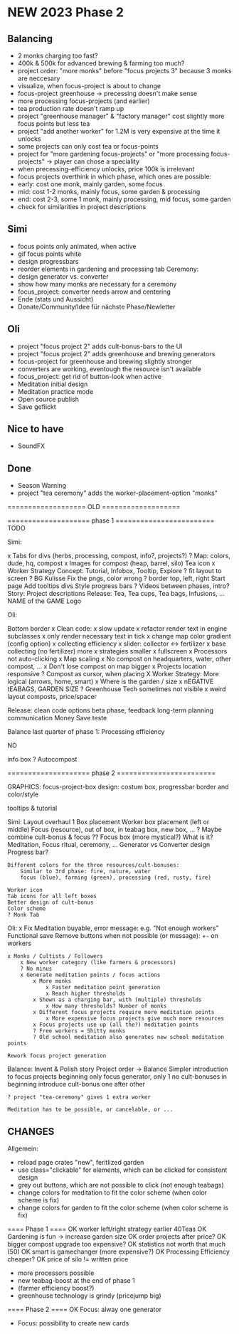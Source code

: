 # NEW 2023 Phase 2

## Balancing

- 2 monks charging too fast?
- 400k & 500k for advanced brewing & farming too much?
- project order: "more monks" before "focus projects 3" because 3 monks are neccesary
- visualize, when focus-project is about to change
- focus-project greenhouse -> precessing doesn't make sense
- more processing focus-projects (and earlier)
- tea production rate doesn't ramp up
- project "greenhouse manager" & "factory manager" cost slightly more focus points but less tea
- project "add another worker" for 1.2M is very expensive at the time it unlocks
- some projects can only cost tea or focus-points
- project for "more gardening focus-projects" or "more processing focus-projects" -> player can chose a speciality
- when precessing-efficiency unlocks, price 100k is irrelevant
- focus projects overthink in which phase, which ones are possible: 
- early: cost one monk, mainly garden, some focus
- mid: cost 1-2 monks, mainly focus, some garden & processing
- end: cost 2-3, some 1 monk, mainly processing, mid focus, some garden
- check for similarities in project descriptions

## Simi

- focus points only animated, when active
- gif focus points white
- design progressbars
- reorder elements in gardening and processing tab
Ceremony:
- design generator vs. converter
- show how many monks are necessary for a ceremony
- focus_project: converter needs arrow and centering
- Ende (stats und Aussicht)
- Donate/Community/Idee für nächste Phase/Newletter

## Oli

- project "focus project 2" adds cult-bonus-bars to the UI
- project "focus project 2" adds greenhouse and brewing generators
- focus-project for greenhouse and brewing slightly stronger
- converters are working,  eventough the resource isn't available
- focus_project: get rid of button-look when active
- Meditation initial design
- Meditation practice mode
- Open source publish
- Save geflickt

## Nice to have

- SoundFX

## Done

- Season Warning
- project "tea ceremony" adds the worker-placement-option "monks"


=================== OLD ===================

==================== phase 1 ========================
TODO

Simi:

x Tabs for divs (herbs, processing, compost, info?, projects?)
? Map: colors, dude, hq, compost
x Images for compost (heap, barrel, silo)
Tea icon
x Worker Strategy
Concept: Tutorial, Infobox, Tooltip, Explore
? fit layout to screen
? BG Kulisse
Fix the pngs, color wrong
? border top, left, right
Start page
Add tooltips divs
Style progress bars
? Videos between phases, intro?
Story:
    Project descriptions
Release:
    Tea, Tea cups, Tea bags, Infusions, ...
    NAME of the GAME
    Logo

Oli:

Bottom border
x Clean code:
    x slow update
    x refactor render text in engine subclasses
    x only render necessary text in tick
x change map color gradient (config option)
x collecting efficiency
x slider: collector <-> fertilizer
x base collecting (no fertilizer) more
x strategies smaller
x fullscreen
x Processors not auto-clicking
x Map scaling
x No compost on headquarters, water, other compost, ...
x Don't lose compost on map bigger
x Projects location responsive
? Compost as cursor, when placing
X Worker Strategy: More logical (arrows, home, smart)
x Where is the garden / size
x nEGATIVE tEABAGS, GARDEN SIZE
? Greenhouse Tech sometimes not visible
x weird layout composts, price/spacer

Release:
    clean code
    options
    beta phase, feedback
    long-term planning
    communication
    Money
    Save teste

Balance last quarter of phase 1:
    Processing efficiency

NO

info box
? Autocompost

==================== phase 2 ========================

GRAPHICS:
focus-project-box design: costum box, progressbar border and color/style

tooltips & tutorial

Simi:
    Layout overhaul 1
        Box placement
            Worker box placement (left or middle)
        Focus (resource), out of box, in teabag box, new box, ... ?
            Maybe combine cult-bonus & focus ??
        Focus box (more mystical?)
            What is it? Meditation, Focus ritual, ceremony, ...
            Generator vs Converter design
            Progress bar?

    Different colors for the three resources/cult-bonuses:
        Similar to 3rd phase: fire, nature, water
        focus (blue), farming (green), processing (red, rusty, fire)

    Worker icon
    Tab icons for all left boxes
    Better design of cult-bonus
    Color scheme
    ? Monk Tab

Oli:
    x Fix Meditation
    buyable, error message: e.g. "Not enough workers"
    Functional save
    Remove buttons when not possible (or message): +- on workers

    x Monks / Cultists / Followers
        x New worker category (like farmers & processors)
        ? No minus
        x Generate meditation points / focus actions
            x More monks
                x Faster meditation point generation
                x Reach higher thresholds
            x Shown as a charging bar, with (multiple) thresholds
                x How many thresholds? Number of monks
            x Different focus projects require more meditation points
                x More expensive focus projects give much more resources
            x Focus projects use up (all the?) meditation points
            ? Free workers = Shitty monks
            ? Old school meditation also generates new school meditation points

    Rework focus project generation

Balance:
    Invent & Polish story
    Project order -> Balance
    Simpler introduction to focus projects
        beginning only focus generator, only 1
        no cult-bonuses in beginning
        introduce cult-bonus one after other

    ? project "tea-ceremony" gives 1 extra worker

    Meditation has to be possible, or cancelable, or ...

## CHANGES

Allgemein:
- reload page crates "new", feritlized garden
- use class="clickable" for elements, which can be clicked for consistent design
- grey out buttons, which are not possible to click (not enough teabags)
- change colors for meditation to fit the color scheme (when color scheme is fix)
- change colors for garden to fit the color scheme (when color scheme is fix)

==== Phase 1 ====
OK worker left/right strategy earlier 40Teas
OK Gardening is fun -> increase garden size
OK order projects after price?
OK bigger compost upgrade too expensive?
OK statistics not worth that much (50)
OK smart is gamechanger (more expensive?)
OK Processing Efficiency cheaper?
OK price of silo != written price
- more processors possible
- new teabag-boost at the end of phase 1
- (farmer efficiency boost?)
- greenhouse technology is grindy (pricejump big)

==== Phase 2 ====
OK Focus: alway one generator
- Focus: possibility to create new cards